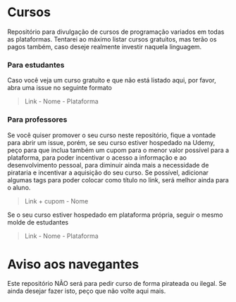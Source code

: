 # Cursos
Repositório para divulgação de cursos de programação variados em todas as plataformas. Tentarei ao máximo listar cursos gratuitos, mas terão
os pagos também, caso deseje realmente investir naquela linguagem.

### Para estudantes

Caso você veja um curso gratuito e que não está listado aqui, por favor, abra uma issue no seguinte formato

> Link - Nome - Plataforma

### Para professores

Se você quiser promover o seu curso neste repositório, fique a vontade para abrir um issue, porém, se seu curso estiver hospedado na Udemy,
peço para que inclua também um cupom para o menor valor possível para a plataforma, para poder incentivar o acesso a informação e ao
desenvolvimento pessoal, para diminuir ainda mais a necessidade de pirataria e incentivar a aquisição do seu curso. Se possível, adicionar
algumas tags para poder colocar como título no link, será melhor ainda para o aluno. 

> Link + cupom - Nome

Se o seu curso estiver hospedado em plataforma própria, seguir o mesmo molde de estudantes 

> Link - Nome - Plataforma


# Aviso aos navegantes
Este repositório NÃO será para pedir curso de forma pirateada ou ilegal. Se ainda desejar fazer isto, peço que não volte aqui mais. 

